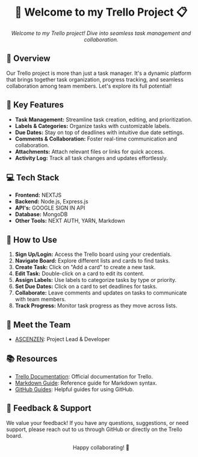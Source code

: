 <div align="center">
  <h1>🚀 Welcome to my Trello Project 📋</h1>
  <p><i>Welcome to my Trello project! Dive into seamless task management and collaboration.</i></p>
</div>

## 🌟 Overview
Our Trello project is more than just a task manager. It's a dynamic platform that brings together task organization, progress tracking, and seamless collaboration among team members. Let's explore its full potential!

## 🎯 Key Features
- **Task Management:** Streamline task creation, editing, and prioritization.
- **Labels & Categories:** Organize tasks with customizable labels.
- **Due Dates:** Stay on top of deadlines with intuitive due date settings.
- **Comments & Collaboration:** Foster real-time communication and collaboration.
- **Attachments:** Attach relevant files or links for quick access.
- **Activity Log:** Track all task changes and updates effortlessly.

## 💻 Tech Stack
- **Frontend:** NEXTJS
- **Backend:** Node.js, Express.js
- **API's:** GOOGLE SIGN IN API
- **Database:** MongoDB
- **Other Tools:** NEXT AUTH, YARN, Markdown

## 📝 How to Use
1. **Sign Up/Login:** Access the Trello board using your credentials.
2. **Navigate Board:** Explore different lists and cards to find tasks.
3. **Create Task:** Click on "Add a card" to create a new task.
4. **Edit Task:** Double-click on a card to edit its content.
5. **Assign Labels:** Use labels to categorize tasks by type or priority.
6. **Set Due Dates:** Click on a card to set deadlines for tasks.
7. **Collaborate:** Leave comments and updates on tasks to communicate with team members.
8. **Track Progress:** Monitor task progress as they move across lists.

## 👥 Meet the Team
- [ASCENZEN](https://github.com/GUNGODD): Project Lead & Developer


## 📚 Resources
- [Trello Documentation](https://help.trello.com/): Official documentation for Trello.
- [Markdown Guide](https://www.markdownguide.org/): Reference guide for Markdown syntax.
- [GitHub Guides](https://guides.github.com/): Helpful guides for using GitHub.

## 📧 Feedback & Support
We value your feedback! If you have any questions, suggestions, or need support, please reach out to us through GitHub or directly on the Trello board.

<div align="center">
  <p>Happy collaborating! 🌟</p>
</div>

